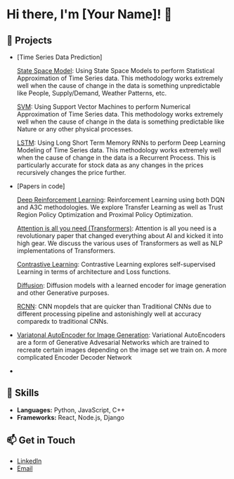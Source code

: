 # Hi there, I'm [Your Name]! 👋

## 🚀 Projects

- [Time Series Data Prediction]

    [State Space Model](https://github.com/dharvpat/time-series-data-prediction-SSM): Using State Space Models to perform Statistical Approximation of Time Series data. This methodology works extremely well when the cause of change in the data is something unpredictable like People, Supply/Demand, Weather Patterns, etc.

    [SVM](https://github.com/dharvpat/SVM-Time-series-data-prediction): Using Support Vector Machines to perform Numerical Approximation of Time Series data. This methodology works extremely well when the cause of change in the data is something predictable like Nature or any other physical processes.

    [LSTM](https://github.com/dharvpat/LSTM_stock_prediciton): Using Long Short Term Memory RNNs to perform Deep Learning Modeling of Time Series data. This methodology works extremely well when the cause of change in the data is a Recurrent Process. This is particularly accurate for stock data as any changes in the prices recursively changes the price further.


- [Papers in code]

    [Deep Reinforcement Learning](https://github.com/dharvpat/Papers-in-code/tree/main/A%20survey%20on%20deep%20reinforcement%20learning): Reinforcement Learning using both DQN and A3C methodologies. We explore Transfer Learning as well as Trust Region Policy Optimization and Proximal Policy Optimization.

    [Attention is all you need (Transformers)](https://github.com/dharvpat/Papers-in-code/tree/main/Attention%20is%20all%20you%20need): Attention is all you need is a revolutionary paper that changed everything about AI and kicked it into high gear. We discuss the various uses of Transformers as well as NLP implementations of Transformers.

    [Contrastive Learning](https://github.com/dharvpat/Papers-in-code/tree/main/Contrastive%20Learning): Contrastive Learning explores self-supervised Learning in terms of architecture and Loss functions.

    [Diffusion](https://github.com/dharvpat/Papers-in-code/tree/main/DiffEnc%3A%20Variational%20Diffusion%20with%20a%20Learned%20Encoder): Diffusion models with a learned encoder for image generation and other Generative purposes.

    [RCNN](https://github.com/dharvpat/Papers-in-code/tree/main/Faster%20RCNN): CNN mopdels that are quicker than Traditional CNNs due to different processing pipeline and astonishingly well at accuracy comparedx to traditional CNNs.

- [Variatonal AutoEncoder for Image Generation](https://github.com/dharvpat/VAE): Variational AutoEncoders are a form of Generative Advesarial Networks which are trained to recreate certain images depending on the image set we train on. A more complicated Encoder Decoder Network

- 

## 💼 Skills

- **Languages:** Python, JavaScript, C++
- **Frameworks:** React, Node.js, Django

## 📫 Get in Touch

- [LinkedIn](https://www.linkedin.com/in/yourprofile)
- [Email](mailto:youremail@example.com)
